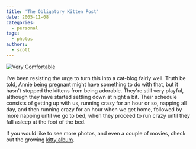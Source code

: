 ```yaml
---
title: 'The Obligatory Kitten Post'
date: 2005-11-08
categories:
  - personal
tags:
  - photos
authors:
  - scott
---
```


[![Very Comfortable](/images/kittens/IMG_2987.jpg)](/images/kittens/IMG_2987.jpg)

I've been resisting the urge to turn this into a cat-blog fairly well. Truth be told, Annie being pregnant might have something to do with that, but it hasn't stopped the kittens from being adorable. They're still very playful, although they have started settling down at night a bit. Their schedule consists of getting up with us, running crazy for an hour or so, napping all day, and then running crazy for an hour when we get home, followed by more napping until we go to bed, when they proceed to run crazy until they fall asleep at the foot of the bed.

If you would like to see more photos, and even a couple of movies, check out the growing [kitty album](/images/kittens/).
